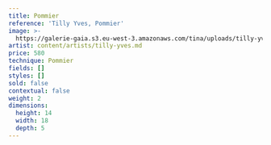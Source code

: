 ```yaml
---
title: Pommier
reference: 'Tilly Yves, Pommier'
image: >-
  https://galerie-gaia.s3.eu-west-3.amazonaws.com/tina/uploads/tilly-yves/galerie-gaia-tilly-yves-pommier.jpg
artist: content/artists/tilly-yves.md
price: 580
technique: Pommier
fields: []
styles: []
sold: false
contextual: false
weight: 2
dimensions:
  height: 14
  width: 18
  depth: 5
---
```


